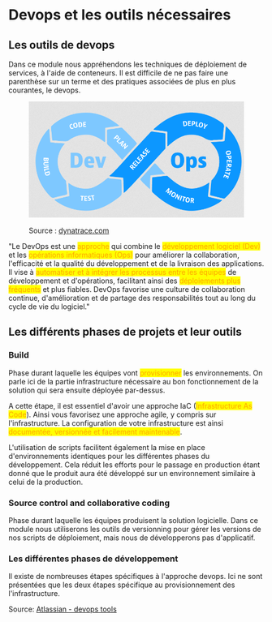 # Devops et les outils nécessaires

## Les outils de devops

Dans ce module nous appréhendons les techniques de déploiement de services, à l'aide de conteneurs. Il est difficile de ne pas faire une parenthèse sur un terme et des pratiques associées de plus en plus courantes, le devops.

<figure><img src="../../../.gitbook/assets/image (23).png" alt=""><figcaption><p>Source : <a href="https://www.dynatrace.com/news/blog/what-is-devops/">dynatrace.com</a></p></figcaption></figure>

"Le DevOps est une <mark style="color:orange;">approche</mark> qui combine le <mark style="color:orange;">développement logiciel (Dev)</mark> et les <mark style="color:orange;">opérations informatiques (Ops)</mark> pour améliorer la collaboration, l'efficacité et la qualité du développement et de la livraison des applications. Il vise à <mark style="color:orange;">automatiser et à intégrer les processus entre les équipes</mark> de développement et d'opérations, facilitant ainsi des <mark style="color:orange;">déploiements plus fréquents</mark> et plus fiables. DevOps favorise une culture de collaboration continue, d'amélioration et de partage des responsabilités tout au long du cycle de vie du logiciel."

## Les différents phases de projets et leur outils

### Build

Phase durant laquelle les équipes vont <mark style="color:orange;">provisionner</mark> les environnements. On parle ici de la partie infrastructure nécessaire au bon fonctionnement de la solution qui sera ensuite déployée par-dessus.

A cette étape, il est essentiel d'avoir une approche IaC (<mark style="color:orange;">Infrastructure As Code</mark>). Ainsi vous favorisez une approche agile, y compris sur l'infrastructure. La configuration de votre infrastructure est ainsi <mark style="color:orange;">documentée, versionnée et facilement maintenable</mark>.

L'utilisation de scripts facilitent également la mise en place d'environnements identiques pour les différentes phases du développement. Cela réduit les efforts pour le passage en production étant donné que le produit aura été développé sur un environnement similaire à celui de la production.

### Source control and collaborative coding

Phase durant laquelle les équipes produisent la solution logicielle. Dans ce module nous utiliserons les outils de versionning pour gérer les versions de nos scripts de déploiement, mais nous de développerons pas d'applicatif.

### Les différentes phases de développement

Il existe de nombreuses étapes spécifiques à l'approche devops. Ici ne sont présentées que les deux étapes spécifique au provisionnement des l'infrastructure.

Source: [Atlassian - devops tools](https://www.atlassian.com/devops/devops-tools)
